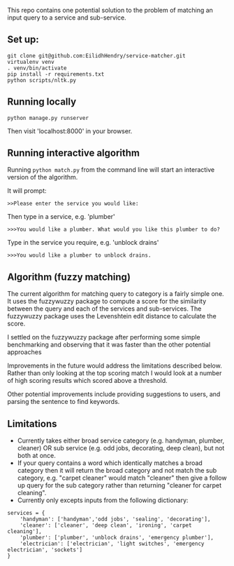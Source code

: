 This repo contains one potential solution to the problem of matching an input query to a service and sub-service.

## Set up:

```
git clone git@github.com:EilidhHendry/service-matcher.git
virtualenv venv
. venv/bin/activate
pip install -r requirements.txt
python scripts/nltk.py
```

## Running locally
```
python manage.py runserver
```
Then visit 'localhost:8000' in your browser.

## Running interactive algorithm

Running `python match.py` from the command line will start an interactive version of the algorithm.

It will prompt:
```
>>Please enter the service you would like:
```
Then type in a service, e.g. 'plumber'
```
>>>You would like a plumber. What would you like this plumber to do?
```
Type in the service you require, e.g. 'unblock drains'
```
>>>You would like a plumber to unblock drains.
```

## Algorithm (fuzzy matching)
The current algorithm for matching query to category is a fairly simple one. It uses the fuzzywuzzy package to compute a score for the similarity between the query and each of the services and sub-services. The fuzzywuzzy package uses the Levenshtein edit distance to calculate the score.

I settled on the fuzzywuzzy package after performing some simple benchmarking and observing that it was faster than the other potential approaches

Improvements in the future would address the limitations described below. Rather than only looking at the top scoring match I would look at a number of high scoring results which scored above a threshold.

Other potential improvements include providing suggestions to users, and parsing the sentence to find keywords.

## Limitations

- Currently takes either broad service category (e.g. handyman, plumber, cleaner) OR sub service (e.g. odd jobs, decorating, deep clean), but not both at once.
- If your query contains a word which identically matches a broad category then it will return the broad category and not match the sub category, e.g. "carpet cleaner" would match "cleaner" then give a follow up query for the sub category rather than returning "cleaner for carpet cleaning".
- Currently only excepts inputs from the following dictionary:
```
services = {
    'handyman': ['handyman','odd jobs', 'sealing', 'decorating'],
    'cleaner': ['cleaner', 'deep clean', 'ironing', 'carpet cleaning'],
    'plumber': ['plumber', 'unblock drains', 'emergency plumber'],
    'electrician': ['electrician', 'light switches', 'emergency electrician', 'sockets']
}
```
